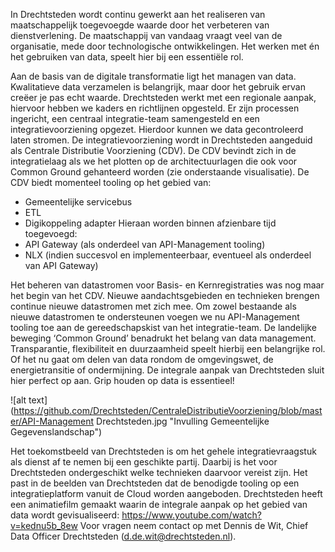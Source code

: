 In Drechtsteden wordt continu gewerkt aan het realiseren van maatschappelijk toegevoegde waarde door het verbeteren van dienstverlening. De maatschappij van vandaag vraagt veel van de organisatie, mede door technologische ontwikkelingen. Het werken met én het gebruiken van data, speelt hier bij een essentiële rol.

Aan de basis van de digitale transformatie ligt het managen van data. Kwalitatieve data verzamelen is belangrijk, maar door het gebruik ervan creëer je pas echt waarde. Drechtsteden werkt met een regionale aanpak, hiervoor hebben we kaders en richtlijnen opgesteld. Er zijn processen ingericht, een centraal integratie-team samengesteld en een integratievoorziening opgezet. Hierdoor kunnen we data gecontroleerd laten stromen.
De integratievoorziening wordt in Drechtsteden aangeduid als Centrale Distributie Voorziening (CDV). De CDV bevindt zich in de integratielaag als we het plotten op de architectuurlagen die ook voor Common Ground gehanteerd worden (zie onderstaande visualisatie). De CDV biedt momenteel tooling op het gebied van:
-	Gemeentelijke servicebus
-	ETL
-	Digikoppeling adapter 
Hieraan worden binnen afzienbare tijd toegevoegd:
-	API Gateway (als onderdeel van API-Management tooling)
-	NLX (indien succesvol en implementeerbaar, eventueel als onderdeel van API Gateway) 

Het beheren van datastromen voor Basis- en Kernregistraties was nog maar het begin van het CDV. Nieuwe aandachtsgebieden en technieken brengen continue nieuwe datastromen met zich mee. Om zowel bestaande als nieuwe datastromen te ondersteunen voegen we nu API-Management tooling toe aan de gereedschapskist van het integratie-team.
De landelijke beweging ‘Common Ground’ benadrukt het belang van data management. Transparantie, flexibiliteit en duurzaamheid speelt hierbij een belangrijke rol. Of het nu gaat om delen van data rondom de omgevingswet, de energietransitie of ondermijning.  De integrale aanpak van Drechtsteden sluit hier perfect op aan.
Grip houden op data is essentieel!

![alt text](https://github.com/Drechtsteden/CentraleDistributieVoorziening/blob/master/API-Management Drechtsteden.jpg
"Invulling Gemeentelijke Gegevenslandschap")

Het toekomstbeeld van Drechtsteden is om het gehele integratievraagstuk als dienst af te nemen bij een geschikte partij. Daarbij is het voor Drechtsteden ondergeschikt welke technieken daarvoor vereist zijn. Het past in de beelden van Drechtsteden dat de benodigde tooling op een integratieplatform vanuit de Cloud worden aangeboden.
Drechtsteden heeft een animatiefilm gemaakt waarin de integrale aanpak op het gebied van data wordt gevisualiseerd: https://www.youtube.com/watch?v=kednu5b_8ew
Voor vragen neem contact op met Dennis de Wit, Chief Data Officer Drechtsteden (d.de.wit@drechtsteden.nl).
